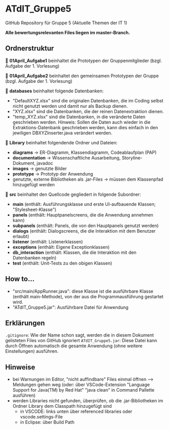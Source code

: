 # ATdIT_Gruppe5
GitHub Repository für Gruppe 5 (Aktuelle Themen der IT 1)

**Alle bewertungsrelevanten Files liegen im master-Branch.**

## Ordnerstruktur
&#x1F4D8; **01April_Aufgabe1** beinhaltet die Prototypen der Gruppenmitglieder (bzgl. Aufgabe der 1. Vorlesung)  

&#x1F4D8; **01April_Aufgabe2** beinhaltet den gemeinsamen Prototypen der Gruppe (bzgl. Aufgabe der 1. Vorlesung)

&#x1F4D8; **databases** beinhaltet folgende Datenbanken:
+ "DefaultXYZ.xlsx" sind die originalen Datenbanken, die im Coding selbst nicht genutzt werden und damit nur als Backup dienen.
+ "XYZ.xlsx" sind die Datenbanken, die der reinen Datenextraktion dienen.
+ "temp_XYZ.xlsx" sind die Datenbanken, in die veränderte Daten geschrieben werden. 
    Hinweis: Sollen die Daten auch wieder in die Extraktions-Datenbank geschrieben werden, kann dies einfach in den jewiligen DBXYZInserter.java verändert werden.

&#x1F4D8; **Library** beinhaltet folgendende Ordner und Dateien:
+ **diagrams** &rarr; ER-Diagramm, Klassendiagramm, Codeablaufplan (PAP)
+ **documentation**  &rarr; Wissenschaftliche Ausarbeitung, Storyline-Dokument, javadoc 
+ **images** &rarr; genutzte Bilder
+ **prototype** &rarr; Prototyp der Anwendung
+ genutzte, externe Bibliotheken als .jar-Files &rarr; müssen dem Klassenpfad hinzugefügt werden

&#x1F4D8; **src** beinhaltet den Quellcode gegliedert in folgende Subordner:
+ **main** (enthält: Ausführungsklasse und erste UI-aufbauende Klassen; "Stylesheet-Klasse")
+ **panels** (enthält: Hauptpanelscreens, die die Anwendung annehmen kann)
+ **subpanels** (enthält: Panels, die von den Hauptpanels genutzt werden)
+ **dialogs** (enthält: Dialogscreens, die die Interaktion mit dem Benutzer erlaubt)
+ **listener** (enthält: Listenerklassen)
+ **exceptions** (enthält: Eigene Exceptionklassen)
+ **db_interaction** (enthält: Klassen, die die Interaktion mit den Datenbanken regeln)
+ **test** (enthält: Unit-Tests zu den obigen Klassen)

## How to...
+ "src/main/AppRunner.java": diese Klasse ist die ausführbare Klasse (enthält main-Methode), von der aus die Programmausführung gestartet wird.
+ "ATdIT_Gruppe5.jar": Ausführbare Datei für Anwendung

## Erklärungen
<code>.gitignore</code>: Wie der Name schon sagt, werden die in diesem Dokument gelisteten Files von GitHub ignoriert
<code>ATdIT_Gruppe5.jar</code>: Diese Datei kann durch Öffnen automatisch die gesamte Anwendung (ohne weitere Einstellungen) ausführen.

## Hinweise
+ bei Warnungen im Editor, "nicht auffindbare" Files einmal öffnen --> Meldungen gehen weg (oder: über VSCode-Extension "Language Support for Java(TM) by Red Hat" "java clean" in Command Pallette ausführen)
+ werden Libraries nicht gefunden, überprüfen, ob die .jar-Bibliotheken im Ordner Library dem Classpath hinzugefügt sind
  + in VSCODE: links unten über referenced libraries oder vscode.settings-File
  + in Eclipse: über Build Path
